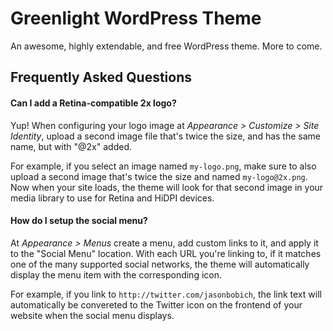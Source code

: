 # Greenlight WordPress Theme

An awesome, highly extendable, and free WordPress theme. More to come.

## Frequently Asked Questions

#### Can I add a Retina-compatible 2x logo?

Yup! When configuring your logo image at *Appearance > Customize > Site Identity*, upload a second image file that's twice the size, and has the same name, but with "@2x" added.

For example, if you select an image named `my-logo.png`, make sure to also upload a second image that's twice the size and named `my-logo@2x.png`. Now when your site loads, the theme will look for that second image in your media library to use for Retina and HiDPI devices.

#### How do I setup the social menu?

At *Appearance > Menus* create a menu, add custom links to it, and apply it to the "Social Menu" location. With each URL you're linking to, if it matches one of the many supported social networks, the theme will automatically display the menu item with the corresponding icon.

For example, if you link to `http://twitter.com/jasonbobich`, the link text will automatically be convereted to the Twitter icon on the frontend of your website when the social menu displays.
